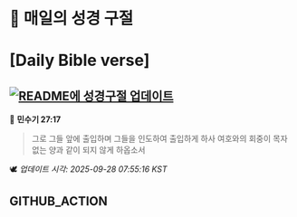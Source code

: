 # 🙏 매일의 성경 구절
# [Daily Bible verse]
## [![README에 성경구절 업데이트](https://github.com/DONGSUKA/first_test/actions/workflows/update-readme-bible.yml/badge.svg)](https://github.com/DONGSUKA/first_test/actions/workflows/update-readme-bible.yml)
<!-- START_BIBLE_VERSE -->
📖 **민수기 27:17**
> 그로 그들 앞에 출입하며 그들을 인도하여 출입하게 하사 여호와의 회중이 목자 없는 양과 같이 되지 않게 하옵소서

🕊️ _업데이트 시각: 2025-09-28 07:55:16 KST_
  <!-- END_BIBLE_VERSE -->
## GITHUB_ACTION
